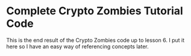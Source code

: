 # Complete Crypto Zombies Tutorial Code

This is the end result of the Crypto Zombies code up to lesson 6. I put it here so I have an easy way of referencing concepts later.
